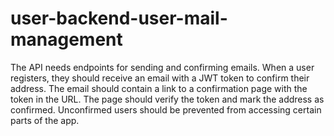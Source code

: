 # user-backend-user-mail-management

The API needs endpoints for sending and confirming emails.
When a user registers, they should receive an email with
a JWT token to confirm their address. The email should contain
a link to a confirmation page with the token in the URL.
The page should verify the token and mark the address as confirmed.
Unconfirmed users should be prevented from accessing certain parts of the app.
